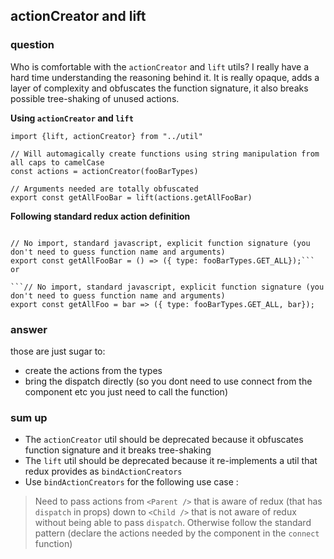 
## actionCreator and lift
### question
Who is comfortable with the `actionCreator` and `lift` utils? I really have a hard time understanding the reasoning behind it. It is really opaque, adds a layer of complexity and obfuscates the function signature, it also breaks possible tree-shaking of unused actions.

**Using `actionCreator` and `lift`**
```// Need to import complex utils
import {lift, actionCreator} from "../util"

// Will automagically create functions using string manipulation from all caps to camelCase
const actions = actionCreator(fooBarTypes)

// Arguments needed are totally obfuscated
export const getAllFooBar = lift(actions.getAllFooBar)
```

**Following standard redux action definition**
```

// No import, standard javascript, explicit function signature (you don't need to guess function name and arguments)
export const getAllFooBar = () => ({ type: fooBarTypes.GET_ALL});```
or

```// No import, standard javascript, explicit function signature (you don't need to guess function name and arguments)
export const getAllFoo = bar => ({ type: fooBarTypes.GET_ALL, bar});
```

### answer
those are just sugar to:
- create the actions from the types
- bring the dispatch directly (so you dont need to use connect from the component etc you just need to call the function)

### sum up
- The `actionCreator` util should be deprecated because it obfuscates function signature and it breaks tree-shaking
- The `lift` util should be deprecated because it re-implements a util that redux provides as `bindActionCreators`
- Use `bindActionCreators` for the following use case :
> Need to pass actions from `<Parent />` that is aware of redux (that has `dispatch` in props) down to `<Child />` that is not aware of redux without being able to pass `dispatch`. Otherwise follow the standard pattern (declare the actions needed by the component in the `connect` function)
